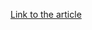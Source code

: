 [Link to the article](https://www.akamai.com/blog/security-research/2024/feb/anydesk-breach-what-to-know-mitigations-and-recommendations)
